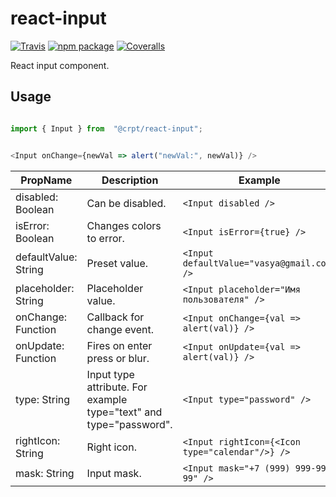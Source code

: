 # react-input

[![Travis][build-badge]][build]
[![npm package][npm-badge]][npm]
[![Coveralls][coveralls-badge]][coveralls]

React input component.

## Usage

```javascript

import { Input } from  "@crpt/react-input";


<Input onChange={newVal => alert("newVal:", newVal)} />

```

| PropName | Description | Example |
|---|---|---|
| disabled: Boolean  | Can be disabled. |  `<Input disabled />` |
| isError: Boolean | Changes colors to error. |  `<Input isError={true} />` |
| defaultValue: String | Preset value. |  `<Input defaultValue="vasya@gmail.com" />` |
| placeholder: String | Placeholder value. |  `<Input placeholder="Имя пользователя" />` |
| onChange: Function | Callback for change event. |  `<Input onChange={val => alert(val)} />` |
| onUpdate: Function | Fires on enter press or blur. |  `<Input onUpdate={val => alert(val)} />` |
| type: String | Input type attribute. For example type="text" and type="password".  |  `<Input type="password" />` |
| rightIcon: String | Right icon. |  `<Input rightIcon={<Icon type="calendar"/>} />` |
| mask: String | Input mask. | `<Input mask="+7 (999) 999-99-99" />` |


[build-badge]: https://img.shields.io/travis/user/repo/master.png?style=flat-square
[build]: https://travis-ci.org/user/repo

[npm-badge]: https://img.shields.io/npm/v/npm-package.png?style=flat-square
[npm]: https://www.npmjs.org/package/npm-package

[coveralls-badge]: https://img.shields.io/coveralls/user/repo/master.png?style=flat-square
[coveralls]: https://coveralls.io/github/user/repo
